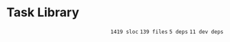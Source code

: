 # Task Library

<p align="right"><code>1419 sloc</code>&nbsp;<code>139 files</code>&nbsp;<code>5 deps</code>&nbsp;<code>11 dev deps</code></p>



<br />

<!-- START doctoc -->
<!-- END doctoc -->
